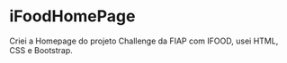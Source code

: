 # iFoodHomePage


Criei a Homepage do projeto Challenge da FIAP com IFOOD, usei HTML, CSS e Bootstrap.
